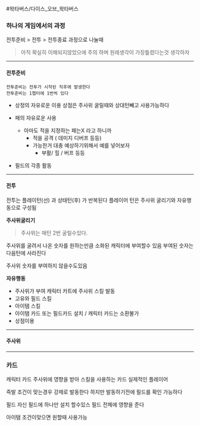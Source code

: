 #왁타버스/다이스_오브_왁타버스

### 하나의 게임에서의 과정

전투준비 > 전투 > 전투종료 
과정으로 나눌때

> 아직 확실히 이해되지않았으에 주의 하며 원레생각이 가장틀렸다는것 생각하자

-----
#### 전투준비
	전투준비는 전투가 시작된 직후에 발생한다
	전투준비는 1쳅터에 1번씩 있다

- 상정의 자유로운 이용
	상점은 주사위 굴릴때와 상대턴빼고 사용가능하다

- 패의 자유로운 사용
	- 아마도 적을 지정하는 패는X 라고 하니까
		- 적을 공격 ( 데미지 디버프 등등)
	  - 가능한거  대충 예상하기위해서 예를 넣어보자
		  - 부활/ 힐 / 버프 등등

- 필드의 각종 활동


-----
#### 전투
전투는 플레이턴(선) 과 상태턴(후) 가 반복된다
플레이어 턴은 주사위 굴리기와 자유행동으로 구성됨

**주사위굴리기**
> 주사위는 매턴 2번 굴릴수있다.

주사위를 굴려서 나온 숫자를 원하는만큼  소화된 캐릭터에 부여할수 있음
부여된 숫자는 다음턴에 사라진다

주사위 숫자를 부여하지 않을수도있음

**자유행동**
- 주사위가 부여 캐릭터 카트에 주사위 스킬 발동
- 고유와 필드 스킬
- 아이탬 스킬
- 아이탬 카드 또는 필드카드 설치 / 캐릭터 카드는 소환불가
- 상점이용

-----
#### 주사위

-----
### 카드

캐릭터 카드
주사위에 영향을 받아 스킬을 사용하는 카드 
실제적인 플레이어

즉발
조건이 맞는경우 강제로 발동한다
하지만 발동하기전에 필드를 확인 가능하다

필드
자신 필드에 하나만 설치 할수있스 필드 전체에 영향을 준다

아이탬
조건이맞으면 원할때 사용가능
